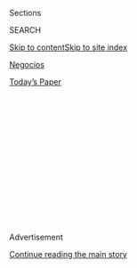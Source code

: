 <div id="app">

<div>

<div>

<div>

<div class="NYTAppHideMasthead css-1q2w90k e1suatyy0">

<div class="section css-ui9rw0 e1suatyy2">

<div class="css-eph4ug er09x8g0">

<div class="css-6n7j50">

</div>

<span class="css-1dv1kvn">Sections</span>

<div class="css-10488qs">

<span class="css-1dv1kvn">SEARCH</span>

</div>

[Skip to content](#site-content)[Skip to site
index](#site-index)

</div>

<div id="masthead-section-label" class="css-1wr3we4 eaxe0e00">

[Negocios](https://www.nytimes3xbfgragh.onion/es/section/negocios)

</div>

<div class="css-10698na e1huz5gh0">

</div>

</div>

<div id="masthead-bar-one" class="section hasLinks css-15hmgas e1csuq9d3">

<div class="css-uqyvli e1csuq9d0">

</div>

<div class="css-1uqjmks e1csuq9d1">

</div>

<div class="css-9e9ivx">

[](https://myaccount.nytimes3xbfgragh.onion/auth/login?response_type=cookie&client_id=vi)

</div>

<div class="css-1bvtpon e1csuq9d2">

[Today’s
Paper](https://www.nytimes3xbfgragh.onion/section/todayspaper)

</div>

</div>

</div>

</div>

<div data-aria-hidden="false">

<div id="site-content" data-role="main">

<div>

<div class="css-1aor85t" style="opacity:0.000000001;z-index:-1;visibility:hidden">

<div class="css-1hqnpie">

<div class="css-epjblv">

<span class="css-17xtcya">[Negocios](/es/section/negocios)</span><span class="css-x15j1o">|</span><span class="css-fwqvlz">Una
aplicación de reconocimiento facial ha identificado a víctimas de abuso
infantil</span>

</div>

<div class="css-k008qs">

<div class="css-1iwv8en">

<span class="css-18z7m18"></span>

<div>

</div>

</div>

<span class="css-1n6z4y">https://nyti.ms/37blxw9</span>

<div class="css-1705lsu">

<div class="css-4xjgmj">

<div class="css-4skfbu" data-role="toolbar" data-aria-label="Social Media Share buttons, Save button, and Comments Panel with current comment count" data-testid="share-tools">

  - 
  - 
  - 
  - 
    
    <div class="css-6n7j50">
    
    </div>

  - 

</div>

</div>

</div>

</div>

</div>

</div>

<div id="NYT_TOP_BANNER_REGION" class="css-13pd83m">

</div>

<div id="top-wrapper" class="css-1sy8kpn">

<div id="top-slug" class="css-l9onyx">

Advertisement

</div>

[Continue reading the main
story](#after-top)

<div class="ad top-wrapper" style="text-align:center;height:100%;display:block;min-height:250px">

<div id="top" class="place-ad" data-position="top" data-size-key="top">

</div>

</div>

<div id="after-top">

</div>

</div>

<div>

<div id="sponsor-wrapper" class="css-1hyfx7x">

<div id="sponsor-slug" class="css-19vbshk">

Supported by

</div>

[Continue reading the main
story](#after-sponsor)

<div id="sponsor" class="ad sponsor-wrapper" style="text-align:center;height:100%;display:block">

</div>

<div id="after-sponsor">

</div>

</div>

<div class="css-186x18t">

</div>

<div class="css-1vkm6nb ehdk2mb0">

# Una aplicación de reconocimiento facial ha identificado a víctimas de abuso infantil

</div>

Aunque la herramienta podría ayudar a resolver casos, esa tecnología
podría permitir que la hermética empresa Clearview recopile datos e
imágenes extraordinariamente sensibles.

<div class="css-79elbk" data-testid="photoviewer-wrapper">

<div class="css-z3e15g" data-testid="photoviewer-wrapper-hidden">

</div>

<div class="css-1a48zt4 ehw59r15" data-testid="photoviewer-children">

![<span class="css-16f3y1r e13ogyst0" data-aria-hidden="true">Hoan
Ton-That, el fundador de Clearview, probó su aplicación en enero de
2020.</span><span class="css-cnj6d5 e1z0qqy90" itemprop="copyrightHolder"><span class="css-1ly73wi e1tej78p0">Credit...</span><span><span>Amr
Alfiky para The New York
Times</span></span></span>](https://static01.graylady3jvrrxbe.onion/images/2020/02/07/business/10ClearviewES-1/merlin_167287035_0c3ff0e2-b4b7-4c2b-a1a7-e5054b500409-articleLarge.jpg?quality=75&auto=webp&disable=upscale)

</div>

</div>

<div class="css-18e8msd">

<div class="css-vp77d3 epjyd6m0">

<div class="css-1baulvz">

Por [<span class="css-1baulvz" itemprop="name">Kashmir
Hill</span>](https://www.nytimes3xbfgragh.onion/by/kashmir-hill) y
[<span class="css-1baulvz last-byline" itemprop="name">Gabriel J.X.
Dance</span>](https://www.nytimes3xbfgragh.onion/by/gabriel-dance)

</div>

</div>

  - 10 de febrero de
    2020

  - 
    
    <div class="css-4xjgmj">
    
    <div class="css-d8bdto" data-role="toolbar" data-aria-label="Social Media Share buttons, Save button, and Comments Panel with current comment count" data-testid="share-tools">
    
      - 
      - 
      - 
      - 
        
        <div class="css-6n7j50">
        
        </div>
    
      - 
    
    </div>
    
    </div>

</div>

<div class="css-mdjrty">

[Read in
English](https://www.nytimes3xbfgragh.onion/2020/02/07/business/clearview-facial-recognition-child-sexual-abuse.html "Read in English")

</div>

</div>

<div class="section meteredContent css-1r7ky0e" name="articleBody" itemprop="articleBody">

<div class="css-1fanzo5 StoryBodyCompanionColumn">

<div class="css-53u6y8">

Agencias de seguridad de Estados Unidos y Canadá están usando Clearview
AI —una hermética empresa que usa tecnología de reconocimiento facial a
partir de una base de datos de 3000 millones de imágenes— para
identificar a niños que son víctimas de abuso sexual. Es un poderoso
incentivo para usar la tecnología, pero genera nuevos cuestionamientos
sobre la precisión de esa herramienta y el manejo de los datos que hace
la empresa.

Según los investigadores, las herramientas de Clearview les permiten
saber los nombres o el paradero de menores que aparecen en videos o
fotos de explotación sexual y que, de otro modo, tal vez no habrían sido
identificados. En un caso en Indiana, los detectives pasaron imágenes de
21 víctimas del mismo delincuente por la aplicación de Clearview y
recibieron catorce identidades, de acuerdo con Charles Cohen, un jefe
retirado de la policía estatal. La víctima más joven tenía 13 años.

</div>

</div>

<div>

</div>

<div class="css-1fanzo5 StoryBodyCompanionColumn">

<div class="css-53u6y8">

“Eran chicos o mujeres jóvenes. Queríamos encontrarlos para decirles que
habíamos arrestado a este tipo y ver si querían declarar en calidad de
víctimas”, señaló Cohen.

</div>

</div>

<div class="css-1fanzo5 StoryBodyCompanionColumn">

<div class="css-53u6y8">

Otro funcionario, uno de los responsables de la identificación de
víctimas en Canadá, quien no estaba autorizado para hablar en público
sobre las investigaciones, describió la tecnología de Clearview como “el
avance más importante en la última década” en el terreno de los delitos
de abuso sexual infantil.

Sin embargo, según defensores de la privacidad, no se ha probado ni
regulado la base de datos de la empresa, la cual podría causar nuevos
tipos de daños. En sus servidores, Clearview almacena fotos que suben
los investigadores —conocidas como “imágenes de sondas”—, es decir que
podría acumular un conjunto de datos de una delicadeza extraordinaria
sobre víctimas infantiles de abuso sexual y explotación.

“Comprendemos la sensibilidad extrema involucrada con la identificación
de niños”, escribió en un correo electrónico Hoan Ton-That, fundador de
Clearview. “Nuestra misión es proteger a los menores”.

De acuerdo con un
[documento](https://int.graylady3jvrrxbe.onion/data/documenthelper/6690-clearview-faq/c8b081a0bcca12e7903a/optimized/full.pdf#page=1)
que la empresa comparte con sus clientes, “las búsquedas se guardan para
siempre” por omisión, pero los administradores pueden cambiar sus
configuraciones para que las imágenes de esas búsquedas sean purgadas
después de 30 días.

En su mayor parte, Clearview había operado en las sombras hasta el mes
pasado, cuando la publicación de un [reportaje de The New York
Times](https://www.nytimes3xbfgragh.onion/es/2020/01/20/espanol/negocios/clearview-reconocimiento-facial.html)
reveló el uso que le daban agencias de seguridad a nivel local y federal
de todo Estados Unidos. La empresa ha recolectado miles de millones de
fotos de individuos de todo el internet público, en sitios como
Facebook, Twitter, Venmo y YouTube. Cuando un usuario sube la foto de
una persona a Clearview, la aplicación muestra otras imágenes de la
persona y las direcciones web donde aparece.

</div>

</div>

<div class="css-1fanzo5 StoryBodyCompanionColumn">

<div class="css-53u6y8">

En numerosos documentos publicitarios, Clearview promueve el uso que le
dan las agencias de seguridad a su tecnología para resolver casos de
abuso sexual infantil. No obstante, hasta hace poco, la empresa se
centraba en su participación para identificar a los perpetradores, no a
las víctimas.

Quienes han alertado sobre los riesgos de Clearview han argumentado que
los beneficios de ese tipo de base de datos no son mayores que los daños
que podían causar.

“Es difícil. Todo el mundo quiere seguridad y salvar a los niños”, dijo
Liz O’Sullivan, directora de tecnología en Surveillance Technology
Oversight Project. “Siempre hay alguna manera de normalizar la
vigilancia, pero sería peligroso que nos enfocáramos en las ventajas
potenciales. El reconocimiento facial comete muchos errores”.

O’Sullivan mencionó que le preocupaba que una agencia independiente no
hubiera probado la precisión del software de Clearview. Los algoritmos
de reconocimiento facial pueden ser deficientes en la gente joven, en
parte porque sus rostros cambian con la edad y también porque los niños
a menudo no están incluidos en los archivos de datos que se usan para
entrenar a los algoritmos.

O’Sullivan advirtió que, si la herramienta se equivoca en una
coincidencia, podría provocar efectos devastadores para los niños que
hayan sido identificados de forma errónea y para sus familias.
“Intercambiar la libertad y la privacidad por alguna evidencia
anecdótica que pudiera servirles a ciertas personas nunca es suficiente
para ceder nuestras libertades civiles”, opinó O’Sullivan.

Las agencias de seguridad deben verificar cada identidad cuando usan la
aplicación de Clearview, comentó Ton-That en su correo electrónico. Sin
embargo, no supo decir cuántos niños había en su base de datos.

“No monitoreamos el desglose de edad, género o raza de nuestra base de
datos de imágenes”, comentó. “Somos un motor de búsqueda de imágenes
públicas, no un sistema de vigilancia”.

</div>

</div>

<div class="css-1fanzo5 StoryBodyCompanionColumn">

<div class="css-53u6y8">

Las fuerzas especiales de Florida, Indiana y Dakota del Sur dedicadas a
investigar casos de abuso infantil, así como el Departamento de
Seguridad Nacional estadounidense y las agencias de seguridad de Canadá,
utilizan la aplicación.

Al igual que varios funcionarios que declararon para el Times, el
investigador canadiense fue reacio a hablar sobre Clearview por temor a
que los delincuentes cambiaran sus tácticas. “Nos preocupa que, cuando
los criminales sepan que está disponible, cubran más el rostro de sus
víctimas”, comentó el oficial. “No queremos que ellos sepan que se
puede hacer esto”.

</div>

</div>

<div>

</div>

<div class="css-1fanzo5 StoryBodyCompanionColumn">

<div class="css-53u6y8">

Hay riesgos legales asociados con el manejo de este tipo de imágenes. La
empresa violaría la ley si recibe imágenes de abuso y no informa de
inmediato a las autoridades y borra el material de sus servidores.
Ton-That mencionó que la aplicación de Clearview solo transmite rostros,
no imágenes completas.

El Times verificó esto al analizar una versión para Android de la
aplicación de Clearview, pero no pudo examinar la oferta de la empresa
para iOS ni una versión para web.

Ninguna de las agencias de seguridad con las que habló el Times mencionó
si había realizado una auditoría técnica a Clearview antes de usar el
software. Tampoco respondieron a las preguntas relacionadas con el uso
específico de la aplicación, al argumentar que no comentaban sobre sus
técnicas de investigación.

Britney Walker, una vocera de la Unidad de Investigación de Explotación
Infantil del Departamento de Seguridad Nacional de Estados Unidos,
mencionó que la división colabora con otras agencias para que le ayuden
con las investigaciones, pero que la estrategia “centrada en las
víctimas” que utiliza la unidad prohíbe compartir imágenes ilegales.

</div>

</div>

<div class="css-1fanzo5 StoryBodyCompanionColumn">

<div class="css-53u6y8">

“La agencia, en ninguna circunstancia, compartiría material de abuso
sexual infantil a empresas privadas”, comentó Walker.

Otras compañías ya trabajan de cerca con funcionarios de agencias de
seguridad para investigar casos de abuso sexual infantil. Johann
Hofmann, director ejecutivo de Griffeye, señaló que el software de la
empresa que analiza las imágenes fue instalado dentro de las redes de
las agencias de seguridad y estaba diseñado para evitar el envío de
imágenes a terceros, incluida la misma Griffeye.

Otra empresa que ofrece herramientas analíticas a los investigadores de
abuso sexual infantil, CameraForensics, también comentó que sus sistemas
estaban diseñados para nunca recibir ningún tipo de imágenes de agencias
de seguridad, incluidos rostros. El fundador de la empresa, Matt Burns,
mencionó que su firma había considerado incorporar la tecnología de
reconocimiento facial en su software, pero había decidido no hacerlo por
“razones éticas”.

“Consideramos que era una herramienta demasiado controversial porque es
muy fácil caer en casos de abuso con esa funcionalidad”, dijo. “Y
también es una pesadilla legal”.

Pero Burns entiende por qué los investigadores querrían usar un software
de reconocimiento facial. “Se enfrentan a una tarea muy sombría y, si
hay una herramienta que les da la posibilidad de proteger a las
víctimas, no los culpo por usarla”, dijo.

Desde que salieron a la luz las prácticas de Clearview, compañías como
Facebook, LinkedIn, Twitter, Venmo y YouTube han
[enviado](https://www.nytimes3xbfgragh.onion/2020/01/22/technology/clearview-ai-twitter-letter.html)
cartas en las que le solicitan a la empresa dejar de tomar fotos de sus
sitios y borrar las imágenes existentes de sus bases de datos. El fiscal
general de Nueva Jersey les
[prohibió](https://www.nytimes3xbfgragh.onion/2020/01/24/technology/clearview-ai-new-jersey.html)
el uso de Clearview a los funcionarios del estado y solicitó una
investigación sobre el uso que les daban las agencias de seguridad a la
empresa y a las tecnologías similares. En Illinois, donde una dura ley
de privacidad de los datos biométricos prohíbe el uso de los rostros de
los habitantes sin su consentimiento, se presentó una demanda colectiva
en busca de certificación. El 3 de febrero, se presentó otra en
Virginia.

Recientemente, en Nueva York y Washington, se han presentado proyectos
de ley que le prohíben el uso del reconocimiento facial a la policía.
Además, Clearview recibió una carta de Edward Markey, senador demócrata
de Massachusetts, en la que le pidió una lista de las agencias de
seguridad que han usado la aplicación y si se ha recabado la información
biométrica de niños menores de 13 años.

</div>

</div>

<div class="css-1fanzo5 StoryBodyCompanionColumn">

<div class="css-53u6y8">

“Aunque este tipo de tecnología existe desde hace bastante tiempo,
creemos que hemos creado algo que permite a las fuerzas del orden
público resolver crímenes que antes no se podían resolver y, lo más
importante, proteger a menores vulnerables”, dijo Ton-That en su correo
electrónico. “Al mismo tiempo, estamos respondiendo a las solicitudes de
información del gobierno estadounidense y otras partes interesadas,
según corresponda, y esperamos entablar conversaciones constructivas
con ellos mientras trabajamos para hacer que nuestras comunidades sean
más seguras”.

En octubre, grupos de agencias policiales enviaron [una
carta](https://www.ascia.org/pdf/news/le_group_letter_to_congress__facial_recogniton_technology__october_2019.pdf)
a los miembros del congreso de Estados Unidos en la que hacen un llamado
a no prohibir el uso del reconocimiento facial para sus investigaciones.
“Entendemos la preocupación del público sobre los derechos civiles y la
protección de su privacidad”, escribieron. “Con políticas claras y
disponibles al público, creemos que esas inquietudes pueden abordarse”.

Muchas agencias ya habían estado usando Clearview durante meses, pero la
carta no mencionaba eso.

Michael H. Keller y Aaron Krolik colaboraron en este reportaje.

</div>

</div>

<div>

</div>

<div class="css-1fanzo5 StoryBodyCompanionColumn">

<div class="css-53u6y8">

Kashmir Hill es una reportera de tecnología radicada en Nueva York.
Escribe sobre las formas inesperadas en las que la tecnología está
cambiando nuestras vidas, particularmente cuando se trata de nuestra
privacidad. [@kashhill](https://twitter.com/kashhill)

Gabriel Dance es el editor adjunto de investigaciones. Antes fue editor
interactivo del diario The Guardian y formó parte del equipo que recibió
el Pulitzer en 2014 por la cobertura de la vigilancia secreta por parte
de la Agencia de Seguridad Nacional de Estados Unidos.
[@gabrieldance](https://twitter.com/gabrieldance)

-----

</div>

</div>

</div>

<div>

</div>

<div>

</div>

<div>

</div>

<div>

<div id="bottom-wrapper" class="css-1ede5it">

<div id="bottom-slug" class="css-l9onyx">

Advertisement

</div>

[Continue reading the main
story](#after-bottom)

<div id="bottom" class="ad bottom-wrapper" style="text-align:center;height:100%;display:block;min-height:90px">

</div>

<div id="after-bottom">

</div>

</div>

</div>

</div>

</div>

## Site Index

<div>

</div>

## Site Information Navigation

  - [© <span>2020</span> <span>The New York Times
    Company</span>](https://help.nytimes3xbfgragh.onion/hc/en-us/articles/115014792127-Copyright-notice)

<!-- end list -->

  - [NYTCo](https://www.nytco.com/)
  - [Contact
    Us](https://help.nytimes3xbfgragh.onion/hc/en-us/articles/115015385887-Contact-Us)
  - [Work with us](https://www.nytco.com/careers/)
  - [Advertise](https://nytmediakit.com/)
  - [T Brand Studio](http://www.tbrandstudio.com/)
  - [Your Ad
    Choices](https://www.nytimes3xbfgragh.onion/privacy/cookie-policy#how-do-i-manage-trackers)
  - [Privacy](https://www.nytimes3xbfgragh.onion/privacy)
  - [Terms of
    Service](https://help.nytimes3xbfgragh.onion/hc/en-us/articles/115014893428-Terms-of-service)
  - [Terms of
    Sale](https://help.nytimes3xbfgragh.onion/hc/en-us/articles/115014893968-Terms-of-sale)
  - [Site
    Map](https://spiderbites.nytimes3xbfgragh.onion)
  - [Help](https://help.nytimes3xbfgragh.onion/hc/en-us)
  - [Subscriptions](https://www.nytimes3xbfgragh.onion/subscription?campaignId=37WXW)

</div>

</div>

</div>

</div>
